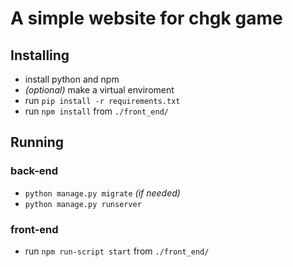 # A simple website for chgk game

## Installing
* install python and npm
* *(optional)* make a virtual enviroment
* run `pip install -r requirements.txt`
* run `npm install` from `./front_end/`

## Running
### back-end
* `python manage.py migrate` *(if needed)*
* `python manage.py runserver`

### front-end
* run `npm run-script start` from `./front_end/`


